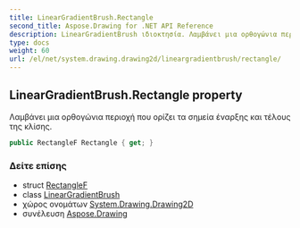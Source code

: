 ```yaml
---
title: LinearGradientBrush.Rectangle
second_title: Aspose.Drawing for .NET API Reference
description: LinearGradientBrush ιδιοκτησία. Λαμβάνει μια ορθογώνια περιοχή που ορίζει τα σημεία έναρξης και τέλους της κλίσης.
type: docs
weight: 60
url: /el/net/system.drawing.drawing2d/lineargradientbrush/rectangle/
---
```

## LinearGradientBrush.Rectangle property

Λαμβάνει μια ορθογώνια περιοχή που ορίζει τα σημεία έναρξης και τέλους της κλίσης.

```csharp
public RectangleF Rectangle { get; }
```

### Δείτε επίσης

* struct [RectangleF](../../../system.drawing/rectanglef/)
* class [LinearGradientBrush](../)
* χώρος ονομάτων [System.Drawing.Drawing2D](../../lineargradientbrush/)
* συνέλευση [Aspose.Drawing](../../../)


